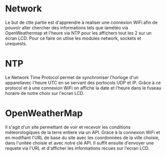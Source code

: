 # Network
Le but de ctte partie est d'apprendre à realiser une connexion WiFi afin de pouvoir aller chercher des informations tels que lamétéo via OpenWeathermap et l'heure via NTP pour les affichers tout les 2 sur un écran LCD. Pour ce faire on utlise les modules network, sockets et urequests.

# NTP
Le Network Time Protocol permet de synchroniser l'horloge d'un appareilavec l'heure UTC en se servant des portocols UDP et IP. Grâce à ce protocol et à une connexion WiFi on affiche la date et l'heure dans le fuseau horaire de notre choix sur l'ecran LCD.

# OpenWeatherMap
Il s'agit d'un site permettant de voir et recevoir les conditions méteorologiques de la terre entiere via un API. Gràce à la connexion WiFi et en modifiant l'URL de base du site avec les coordonnées de la ville choisie, dans l'unitée choisie et avec notre clé API. Il suffit ensuite d'envoyer une requete via l'URL et d'afficher les informations recues sur l'ecran LCD.
